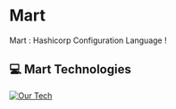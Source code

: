 # Mart

Mart : Hashicorp Configuration Language !

## 💻 Mart Technologies

[![Our Tech](https://skillicons.dev/icons?i=terraform,gcp)](https://skillicons.dev)